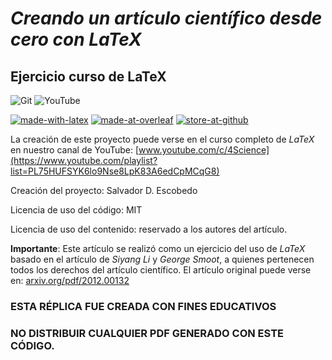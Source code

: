# _Creando un artículo científico desde cero con LaTeX_
## Ejercicio curso de LaTeX

![Git](https://img.shields.io/badge/git-%23F05033.svg?style=for-the-badge&logo=git&logoColor=white)
![YouTube](https://img.shields.io/badge/YouTube-%23FF0000.svg?style=for-the-badge&logo=YouTube&logoColor=white)

[![made-with-latex](https://img.shields.io/badge/Made%20with-LaTeX-1f425f.svg)](https://www.latex-project.org/) 
[![made-at-overleaf](https://img.shields.io/badge/Remote%20repo-overleaf-green)](https://www.overleaf.com/project/61c8e303747e8ef21044a40e)
[![store-at-github](https://img.shields.io/badge/Remote%20repo-github-blueviolet)](https://github.com/SDEscobedo/las-maquinas-que-nos-mostraron-el-universo)

La creación de este proyecto puede verse en el curso completo de _LaTeX_ en nuestro canal de YouTube: [www.youtube.com/c/4Science](https://www.youtube.com/playlist?list=PL75HUFSYK6lo9Nse8LpK83A6edCpMCqG8)

Creación del proyecto: Salvador D. Escobedo

Licencia de uso del código: MIT

Licencia de uso del contenido: reservado a los autores del artículo.

 **Importante**: 
  Este artículo se realizó como un ejercicio del uso de _LaTeX_
  basado en el artículo de _Siyang Li_ y _George Smoot_, a quienes
  pertenecen todos los derechos del artículo científico.
  El artículo original puede verse en: [arxiv.org/pdf/2012.00132](https://arxiv.org/pdf/2012.00132.pdf)

  ### ESTA RÉPLICA FUE CREADA CON FINES EDUCATIVOS
  ### NO DISTRIBUIR CUALQUIER PDF GENERADO CON ESTE CÓDIGO.

